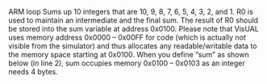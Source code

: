 ARM loop
Sums up 10 integers that are 10, 9, 8, 7, 6, 5, 4, 3, 2, and 1. R0 is used to maintain an intermediate and the final sum. The result of R0 should be stored into the sum variable at address
0x0100. Please note that VisUAL uses memory address 0x0000 – 0x00FF for code (which is actually not visible from the simulator) and thus allocates any readable/writable data to the memory space starting at 0x0100. When you define “sum” as shown below (in line 2), sum occupies memory 0x0100 – 0x0103 as an integer needs 4 bytes.
